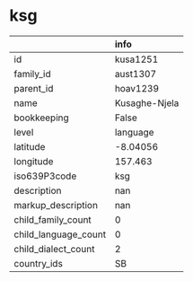 # ksg
|                      | info          |
|:---------------------|:--------------|
| id                   | kusa1251      |
| family_id            | aust1307      |
| parent_id            | hoav1239      |
| name                 | Kusaghe-Njela |
| bookkeeping          | False         |
| level                | language      |
| latitude             | -8.04056      |
| longitude            | 157.463       |
| iso639P3code         | ksg           |
| description          | nan           |
| markup_description   | nan           |
| child_family_count   | 0             |
| child_language_count | 0             |
| child_dialect_count  | 2             |
| country_ids          | SB            |